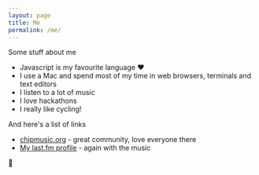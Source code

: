```yaml
---
layout: page
title: Me
permalink: /me/
---
```


Some stuff about me

* Javascript is my favourite language ♥
* I use a Mac and spend most of my time in web browsers, terminals and text editors
* I listen to a lot of music
* I love hackathons
* I really like cycling!

And here's a list of links

* [chipmusic.org](http://chipmusic.org/) - great community, love everyone there
* [My last.fm profile](http://www.last.fm/user/scottystreet) - again with the music

<div class="center">🦁</div>
